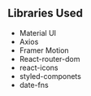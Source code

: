 ## Libraries Used

- Material UI 
- Axios
- Framer Motion
- React-router-dom
- react-icons
- styled-componets
- date-fns
